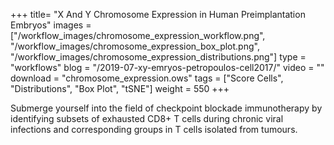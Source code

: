 +++
title= "X And Y Chromosome Expression in Human Preimplantation Embryos"
images =  ["/workflow_images/chromosome_expression_workflow.png", "/workflow_images/chromosome_expression_box_plot.png", "/workflow_images/chromosome_expression_distributions.png"]
type = "workflows"
blog =  "/2019-07-xy-emryos-petropoulos-cell2017/"
video = ""
download = "chromosome_expression.ows"
tags = ["Score Cells", "Distributions", "Box Plot", "tSNE"]
weight = 550
+++

Submerge yourself into the field of checkpoint blockade immunotherapy by identifying subsets of exhausted CD8+ T cells during chronic viral infections and corresponding groups in T cells isolated from tumours.